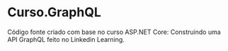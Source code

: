 # Curso.GraphQL

Código fonte criado com base no curso ASP.NET Core: Construindo uma API GraphQL feito no Linkedin Learning.
